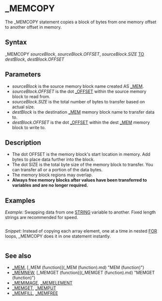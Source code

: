 # _MEMCOPY

The _MEMCOPY statement copies a block of bytes from one memory offset to another offset in memory.

  

## Syntax

_MEMCOPY *sourceBlock*, *sourceBlock.OFFSET*, *sourceBlock.SIZE* [TO](TO.md) *destBlock*, *destBlock.OFFSET*
  

## Parameters

* *sourceBlock* is the source memory block name created AS [_MEM](_MEM.md).
* *sourceBlock.OFFSET* is the dot [_OFFSET](_OFFSET.md) within the source memory block to read from.
* *sourceBlock.SIZE* is the total number of bytes to transfer based on actual size.
* *destBlock* is the destination [_MEM](_MEM.md) memory block name to transfer data to.
* *destBlock.OFFSET* is the dot [_OFFSET](_OFFSET.md) within the dest [_MEM](_MEM.md) memory block to write to.

  

## Description

* The dot OFFSET is the memory block's start location in memory. Add bytes to place data further into the block.
* The dot SIZE is the total byte size of the memory block to transfer. You can transfer all or a portion of the data bytes.
* The memory block regions may overlap.
* **Always free memory blocks after values have been transferred to variables and are no longer required.**

  

## Examples

*Example:* Swapping data from one [STRING](STRING.md) variable to another. Fixed length strings are recommended for speed.

``` [DIM](DIM.md) m [AS](AS.md) [_MEM](_MEM.md) [DIM](DIM.md) n [AS](AS.md) [_MEM](_MEM.md)  m = [_MEMNEW](_MEMNEW.md)(10) n = [_MEMNEW](_MEMNEW.md)(100)  [_MEMPUT](_MEMPUT.md) m, m.OFFSET, "1234567890"  s$ = [SPACE$](SPACE$.md)(10) 'to load into a variable length string set its length first [_MEMGET](_MEMGET.md) m, m.OFFSET, s$ [PRINT](PRINT.md) "in:[" + s$ + "]"  _MEMCOPY m, m.OFFSET, m.SIZE [TO](TO.md) n, n.OFFSET 'put m into n  b$ = [SPACE$](SPACE$.md)(10) [_MEMGET](_MEMGET.md) n, n.OFFSET, b$ [PRINT](PRINT.md) "out:[" + b$ + "]" [_MEMFREE](_MEMFREE.md) m: [_MEMFREE](_MEMFREE.md) n 'always clear the memory when done  
```

  

*Snippet:* Instead of copying each array element, one at a time in nested [FOR](FOR.md) loops, _MEMCOPY does it in one statement instantly.

``` 'copy array a to array b one index at a time: [FOR](FOR.md) i1 = 0 [TO](TO.md) 100     [FOR](FOR.md) i2 = 0 [TO](TO.md) 100         b(i1, i2) = a(i1, i2)     [NEXT](NEXT.md) [NEXT](NEXT.md)  'copy array a to array b in memory instantly: [DIM](DIM.md) ma [AS](AS.md) [_MEM](_MEM.md): ma = [_MEM](_MEM.md) "MEM (function)")(a()) 'place array data into blocks [DIM](DIM.md) mb [AS](AS.md) [_MEM](_MEM.md): mb = [_MEM](_MEM.md) "MEM (function)")(b()) _MEMCOPY ma, ma.OFFSET, ma.SIZE [TO](TO.md) mb, mb.OFFSET [_MEMFREE](_MEMFREE.md) ma: [_MEMFREE](_MEMFREE.md) mb 'clear the memory when done  
```

  

## See also

* [_MEM](_MEM.md), [_MEM (function)](_MEM (function).md) "MEM (function)")
* [_MEMNEW](_MEMNEW.md), [_MEMGET (function)](_MEMGET (function).md) "MEMGET (function)")
* [_MEMIMAGE](_MEMIMAGE.md), [_MEMELEMENT](_MEMELEMENT.md)
* [_MEMGET](_MEMGET.md), [_MEMPUT](_MEMPUT.md)
* [_MEMFILL](_MEMFILL.md), [_MEMFREE](_MEMFREE.md)

  
